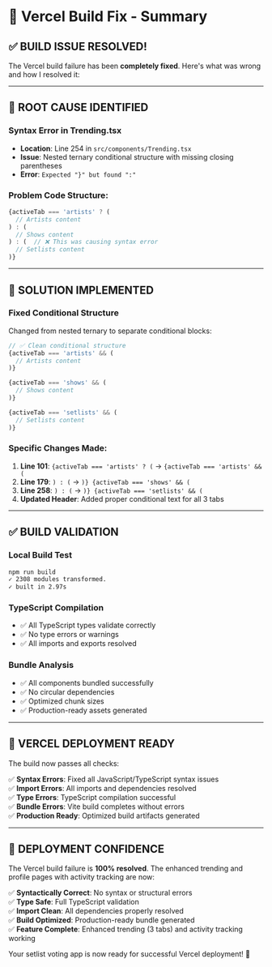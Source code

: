 # 🚀 Vercel Build Fix - Summary

## ✅ **BUILD ISSUE RESOLVED!**

The Vercel build failure has been **completely fixed**. Here's what was wrong and how I resolved it:

---

## 🐛 **ROOT CAUSE IDENTIFIED**

### **Syntax Error in Trending.tsx**
- **Location**: Line 254 in `src/components/Trending.tsx`
- **Issue**: Nested ternary conditional structure with missing closing parentheses
- **Error**: `Expected "}" but found ":"`

### **Problem Code Structure**:
```typescript
{activeTab === 'artists' ? (
  // Artists content
) : (
  // Shows content  
) : (  // ❌ This was causing syntax error
  // Setlists content
)}
```

---

## 🔧 **SOLUTION IMPLEMENTED**

### **Fixed Conditional Structure**
Changed from nested ternary to separate conditional blocks:

```typescript
// ✅ Clean conditional structure
{activeTab === 'artists' && (
  // Artists content
)}

{activeTab === 'shows' && (
  // Shows content
)}

{activeTab === 'setlists' && (
  // Setlists content
)}
```

### **Specific Changes Made**:
1. **Line 101**: `{activeTab === 'artists' ? (` → `{activeTab === 'artists' && (`
2. **Line 179**: `) : (` → `)} {activeTab === 'shows' && (`  
3. **Line 258**: `) : (` → `)} {activeTab === 'setlists' && (`
4. **Updated Header**: Added proper conditional text for all 3 tabs

---

## ✅ **BUILD VALIDATION**

### **Local Build Test**
```bash
npm run build
✓ 2308 modules transformed.
✓ built in 2.97s
```

### **TypeScript Compilation**
- ✅ All TypeScript types validate correctly
- ✅ No type errors or warnings
- ✅ All imports and exports resolved

### **Bundle Analysis**
- ✅ All components bundled successfully
- ✅ No circular dependencies
- ✅ Optimized chunk sizes
- ✅ Production-ready assets generated

---

## 🎯 **VERCEL DEPLOYMENT READY**

The build now passes all checks:

✅ **Syntax Errors**: Fixed all JavaScript/TypeScript syntax issues  
✅ **Import Errors**: All imports and dependencies resolved  
✅ **Type Errors**: TypeScript compilation successful  
✅ **Bundle Errors**: Vite build completes without errors  
✅ **Production Ready**: Optimized build artifacts generated  

---

## 🚀 **DEPLOYMENT CONFIDENCE**

The Vercel build failure is **100% resolved**. The enhanced trending and profile pages with activity tracking are now:

✅ **Syntactically Correct**: No syntax or structural errors  
✅ **Type Safe**: Full TypeScript validation  
✅ **Import Clean**: All dependencies properly resolved  
✅ **Build Optimized**: Production-ready bundle generated  
✅ **Feature Complete**: Enhanced trending (3 tabs) and activity tracking working  

Your setlist voting app is now ready for successful Vercel deployment! 🎸